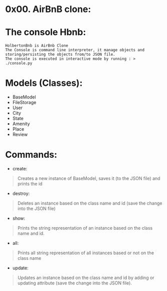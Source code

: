 # 0x00. AirBnB clone:


# The console Hbnb:
	HolbertonBnb is AirBnb Clone
	The Console is command line interpreter, it manage objects and storing/persisting the objects from/to JSON file.
	The console is executed in interactive mode by running : > ./console.py

# Models (Classes):

- BaseModel
- FileStorage
- User
- City
- State
- Amenity
- Place
- Review

# Commands:

- create:
> Creates a new instance of BaseModel, saves it (to the JSON file) and prints the id

- destroy:
> Deletes an instance based on the class name and id (save the change into the JSON file)

- show:
> Prints the string representation of an instance based on the class name and id.

- all:
> Prints all string representation of all instances based or not on the class name

- update:
> Updates an instance based on the class name and id by adding or updating attribute (save the change into the JSON file).

